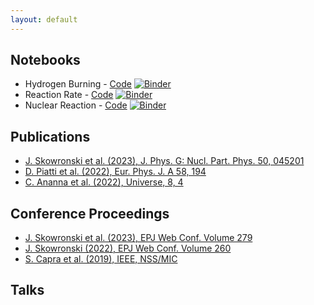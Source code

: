 ```yaml
---
layout: default
---
```


## Notebooks

*   Hydrogen Burning - [Code](https://github.com/skowrons94/Hydrogen_Burning) [![Binder](https://mybinder.org/badge_logo.svg)](https://mybinder.org/v2/gh/skowrons94/Hydrogen_Burning/HEAD)
*   Reaction Rate - [Code](https://github.com/skowrons94/Reaction_Rate) [![Binder](https://mybinder.org/badge_logo.svg)](https://mybinder.org/v2/gh/skowrons94/Reaction_Rate/HEAD)
*   Nuclear Reaction - [Code](https://github.com/skowrons94/Nuclear_Reaction) [![Binder](https://mybinder.org/badge_logo.svg)](https://mybinder.org/v2/gh/skowrons94/Nuclear_Reaction/HEAD)

## Publications

*   [J. Skowronski et al. (2023), J. Phys. G: Nucl. Part. Phys. 50, 045201](https://iopscience.iop.org/article/10.1088/1361-6471/acb961)
*   [D. Piatti et al. (2022), Eur. Phys. J. A 58, 194](https://link.springer.com/article/10.1140/epja/s10050-022-00827-2)
*   [C. Ananna et al. (2022), Universe, 8, 4](https://doi.org/10.3390/universe8010004)

## Conference Proceedings

*   [J. Skowronski et al. (2023), EPJ Web Conf. Volume 279](https://doi.org/10.1051/epjconf/202327903002)
*   [J. Skowronski (2022), EPJ Web Conf. Volume 260](https://doi.org/10.1051/epjconf/202226011008)
*   [S. Capra et al. (2019), IEEE, NSS/MIC](https://ieeexplore.ieee.org/document/9059819)

## Talks

